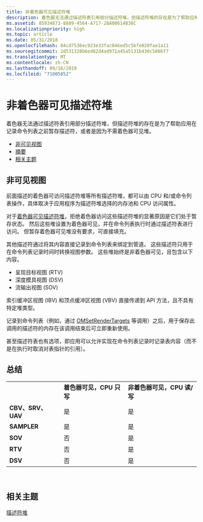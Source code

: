 ```yaml
---
title: 非着色器可见描述符堆
description: 着色器无法通过描述符表引用部分描述符堆，但描述符堆的存在是为了帮助应用在记录命令列表之前暂存描述符，或者是因为不需着色器可见堆。
ms.assetid: 85934873-8889-4564-A717-28A00614B38C
ms.localizationpriority: high
ms.topic: article
ms.date: 05/31/2018
ms.openlocfilehash: 84cd7536ec923e33fac046ed5c5bfe020fae1a11
ms.sourcegitcommit: 2d531328b6ed82d4ad971a45a5131b430c5866f7
ms.translationtype: MT
ms.contentlocale: zh-CN
ms.lasthandoff: 09/16/2019
ms.locfileid: "71005852"
---
```

# <a name="non-shader-visible-descriptor-heaps"></a>非着色器可见描述符堆

着色器无法通过描述符表引用部分描述符堆，但描述符堆的存在是为了帮助应用在记录命令列表之前暂存描述符，或者是因为不需着色器可见堆。

-   [非可见视图](#non-visible-views)
-   [摘要](#summary)
-   [相关主题](#related-topics)

## <a name="non-visible-views"></a>非可见视图

前面描述的着色器可访问描述符堆等所有描述符堆，都可以由 CPU 和/或命令列表操作，具体取决于应用程序为描述符堆选择的内存池和 CPU 访问属性。

对于[着色器可见描述符堆](shader-visible-descriptor-heaps.md)，拒绝着色器访问这些描述符堆的显著原因是它们处于暂存状态。 然后这些堆设置为着色器可见，并在命令列表执行时通过描述符表进行访问。 但暂存着色器可见堆没有要求，可直接填充。

其他描述符通过将其内容直接记录到命令列表来绑定到管道。 这些描述符只用于在命令列表记录时间时转换视图参数。 这些堆始终是非着色器可见，且包含以下内容。

-   呈现目标视图 (RTV)
-   深度模具视图 (DSV)
-   流输出视图 (SOV)

索引缓冲区视图 (IBV) 和顶点缓冲区视图 (VBV) 直接传递到 API 方法，且不具有特定堆类型。

记录到命令列表（例如，通过 [OMSetRenderTargets](/windows/desktop/api/d3d12/nf-d3d12-id3d12graphicscommandlist-omsetrendertargets) 等调用）之后，用于保存此调用的描述符的内存在该调用结束后可立即重新使用。

甚至描述符表也有选项，即应用可以允许实现在命令列表记录时记录表内容（而不是在执行时取消对表指针的引用）。

## <a name="summary"></a>总结



|                   |                                    |                                        |
|-------------------|------------------------------------|----------------------------------------|
|                   | **着色器可见，CPU 只写** | **非着色器可见，CPU 读/写** |
| **CBV、SRV、UAV** | 是                                | 是                                    |
| **SAMPLER**       | 是                                | 是                                    |
| **SOV**           | 否                                 | 是                                    |
| **RTV**           | 否                                 | 是                                    |
| **DSV**           | 否                                 | 是                                    |



 

## <a name="related-topics"></a>相关主题

<dl> <dt>

[描述符堆](descriptor-heaps.md)
</dt> </dl>

 

 




